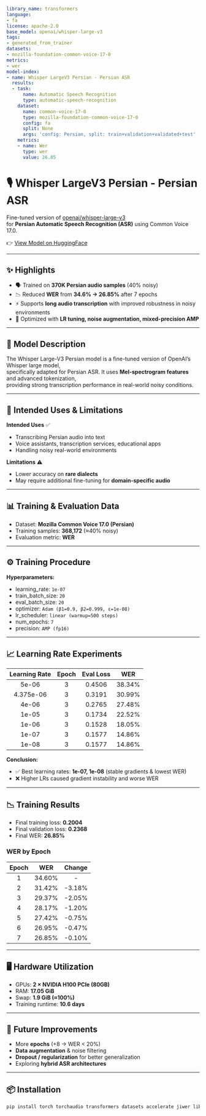 ```yaml
library_name: transformers
language:
- fa
license: apache-2.0
base_model: openai/whisper-large-v3
tags:
- generated_from_trainer
datasets:
- mozilla-foundation-common-voice-17-0
metrics:
- wer
model-index:
- name: Whisper LargeV3 Persian - Persian ASR
  results:
  - task:
      name: Automatic Speech Recognition
      type: automatic-speech-recognition
    dataset:
      name: common-voice-17-0
      type: mozilla-foundation-common-voice-17-0
      config: fa
      split: None
      args: 'config: Persian, split: train+validation+validated+test'
    metrics:
    - name: Wer
      type: wer
      value: 26.85
```
# 🎙️ Whisper LargeV3 Persian - Persian ASR  

Fine-tuned version of [openai/whisper-large-v3](https://huggingface.co/openai/whisper-large-v3)  
for **Persian Automatic Speech Recognition (ASR)** using Common Voice 17.0.  

👉 [View Model on HuggingFace](https://huggingface.co/MohammadReza-Halakoo/1-persian-whisper-large-v3-train-validation-tested-100-percent-17-0-7-epoch)

---

## ✨ Highlights
- 🗣️ Trained on **370K Persian audio samples** (40% noisy)  
- 📉 Reduced **WER** from **34.6% → 26.85%** after 7 epochs  
- ⚡ Supports **long audio transcription** with improved robustness in noisy environments  
- 🔬 Optimized with **LR tuning, noise augmentation, mixed-precision AMP**  

---

## 📌 Model Description
The Whisper Large-V3 Persian model is a fine-tuned version of OpenAI’s Whisper large model,  
specifically adapted for Persian ASR. It uses **Mel-spectrogram features** and advanced tokenization,  
providing strong transcription performance in real-world noisy conditions.  

---

## 🚀 Intended Uses & Limitations
**Intended Uses** ✅  
- Transcribing Persian audio into text  
- Voice assistants, transcription services, educational apps  
- Handling noisy real-world environments  

**Limitations** ⚠️  
- Lower accuracy on **rare dialects**  
- May require additional fine-tuning for **domain-specific audio**  

---

## 📊 Training & Evaluation Data
- Dataset: **Mozilla Common Voice 17.0 (Persian)**  
- Training samples: **368,172** (≈40% noisy)  
- Evaluation metric: **WER**  

---

## ⚙️ Training Procedure
**Hyperparameters:**  
- learning_rate: `1e-07`  
- train_batch_size: `20`  
- eval_batch_size: `20`  
- optimizer: `Adam (β1=0.9, β2=0.999, ε=1e-08)`  
- lr_scheduler: `linear (warmup=500 steps)`  
- num_epochs: `7`  
- precision: `AMP (fp16)`  

---

## 📈 Learning Rate Experiments
| Learning Rate | Epoch | Eval Loss | WER   |
|:-------------:|:-----:|:---------:|:-----:|
| 5e-06         | 3     | 0.4506    | 38.34% |
| 4.375e-06     | 3     | 0.3191    | 30.99% |
| 4e-06         | 3     | 0.2765    | 27.48% |
| 1e-05         | 3     | 0.1734    | 22.52% |
| 1e-06         | 3     | 0.1528    | 18.05% |
| 1e-07         | 3     | 0.1577    | 14.86% |
| 1e-08         | 3     | 0.1577    | 14.86% |

**Conclusion:**  
- ✅ Best learning rates: **1e-07, 1e-08** (stable gradients & lowest WER)  
- ❌ Higher LRs caused gradient instability and worse WER  

---

## 📉 Training Results
- Final training loss: **0.2004**  
- Final validation loss: **0.2368**  
- Final WER: **26.85%**  

### WER by Epoch
| Epoch | WER    | Change   |
|:-----:|:------:|:--------:|
| 1     | 34.60% | -        |
| 2     | 31.42% | -3.18%   |
| 3     | 29.37% | -2.05%   |
| 4     | 28.17% | -1.20%   |
| 5     | 27.42% | -0.75%   |
| 6     | 26.95% | -0.47%   |
| 7     | 26.85% | -0.10%   |

---

## 🖥️ Hardware Utilization
- GPUs: **2 × NVIDIA H100 PCIe (80GB)**  
- RAM: **17.05 GiB**  
- Swap: **1.9 GiB (≈100%)**  
- Training runtime: **10.6 days**  

---

## 🔮 Future Improvements
- More **epochs** (+8 → WER < 20%)  
- **Data augmentation** & noise filtering  
- **Dropout / regularization** for better generalization  
- Exploring **hybrid ASR architectures**  

---

## 📦 Installation
```bash
pip install torch torchaudio transformers datasets accelerate jiwer librosa evaluate soundfile
